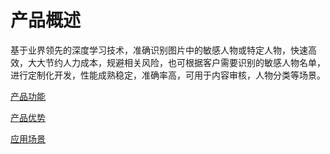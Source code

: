#  产品概述

基于业界领先的深度学习技术，准确识别图片中的敏感人物或特定人物，快速高效，大大节约人力成本，规避相关风险，也可根据客户需要识别的敏感人物名单，进行定制化开发，性能成熟稳定，准确率高，可用于内容审核，人物分类等场景。

[产品功能](Features.md)

[产品优势](Benefits.md)

[应用场景](Application-Scenarios.md)